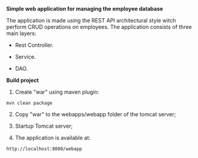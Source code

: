 **Simple web application for managing the employee database**

The application is made using the REST API architectural 
style witch perform CRUD operations on employees.
The application consists of three main layers:

- Rest Controller.

- Service.

- DAO.

**Build project**

1. Create "war" using maven plugin:
```
mvn clean package
```
2. Copy "war" to the webapps/webapp folder of the tomcat server;

3. Startup Tomcat server;

4. The application is available at:
```
http://localhost:8080/webapp
```